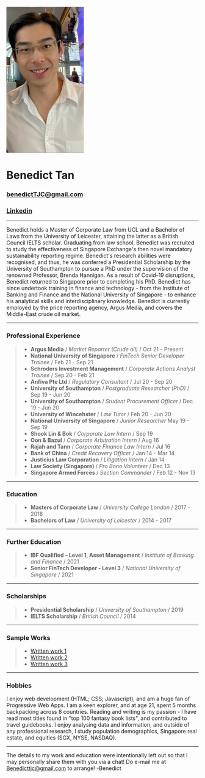 ![Profile_pic](https://raw.githubusercontent.com/benedicttjc/Resume/gh-pages/Images/206819084_1092948124447480_74458620125560930_n.jpg) 

# Benedict Tan
### benedictTJC@gmail.com
### [Linkedin](https://www.linkedin.com/in/benedicttjc/)
* * *
Benedict holds a Master of Corporate Law from UCL and a Bachelor of Laws from the University of Leicester, attaining the latter as a British Council IELTS scholar. Graduating from law school, Benedict was recruited to study the effectiveness of Singapore Exchange's then novel mandatory sustainability reporting regime. Benedict's research abilities were recognised, and thus, he was conferred a Presidential Scholarship by the University of Southampton to pursue a PhD under the supervision of the renowned Professor, Brenda Hannigan. As a result of Covid-19 disruptions, Benedict returned to Singapore prior to completing his PhD. Benedict has since undertook training in finance and technology - from the Institute of Banking and Finance and the National University of Singapore - to enhance his analytical skills and interdisciplinary knowledge. Benedict is currently employed by the price reporting agency, Argus Media, and covers the Middle-East crude oil market. 

* * *

### Professional Experience

> - __Argus Media__ / _Market Reporter (Crude oil)_ / Oct 21 - Present
> - __National University of Singapore__ / _FinTech Senior Developer Trainee_ / Feb 21 - Sep 21
> - __Schroders Investment Management__ / _Corporate Actions Analyst Trainee_ / Sep 20 - Feb 21
> - __Anfiva Pte Ltd__ / _Regulatory Consultant_ / Jul 20 - Sep 20
> - __University of Southampton__  / _Postgraduate Researcher (PhD)_ / Sep 19 - Jun 20
> - __University of Southampton__ / _Student Procurement Officer_ / Dec 19 - Jun 20
> - __University of Wincehster__ / _Law Tutor_ / Feb 20 - Jun 20
> - __National University of Singapore__ / _Junior Researcher_ May 19 - Sep 19
> - __Shook Lin & Bok__ / _Corporate Law Intern_ / Sep 19
> - __Oon & Bazul__ / _Corporate Arbitration Intern_ / Aug 16
> - __Rajah and Tann__ / _Corporate Finance Law Intern_ / Jul 16
> - __Bank of China__ / _Credit Recovery Officer_ / Jan 14 - Mar 14
> - __Justicius Law Corporation__ / _Litigation Intern_ / Jan 14
> - __Law Society (Singapore)__ / _Pro Bono Volunteer_ / Dec 13
> - __Singapore Armed Forces__ / _Section Commander_ / Feb 12 - Nov 13

* * *
### Education
> - __Masters of Corporate Law__ / _University College London_ / 2017 - 2018
> - __Bachelors of Law__ / _University of Leicester_ / 2014 - 2017

* * *
### Further Education
> - __IBF Qualified – Level 1, Asset Management__ / _Institute of Banking and Finance_ / 2021
> - __Senior FinTech Developer - Level 3__ / _National University of Singapore_ / 2021

* * *
### Scholarships
> - __Presidential Scholarship__ / _University of Southampton_ / 2019
> - __IELTS Scholarship__ / _British Council_ / 2014

* * *
### Sample Works
> * [Written work 1](https://github.com/benedicttjc/Resume/raw/70b0dbf934e56fe0315f752b3a94e1f44965de86/Works/Brexit%E2%80%99s%20Influence%20on%20UK%E2%80%99s%20Corporate%20Takeover%20Defences%20(LLM%20Thesis%2C%20Unpublished).pdf)
> * [Written work 2](https://github.com/benedicttjc/Resume/raw/gh-pages/Works/Access%20to%20Justice%20in%20Theory%20and%20Practice%20-%20Short%20Essay%20(LLM%20Exam%2C%20Unpublished).pdf)
> * [Written work 3](https://github.com/benedicttjc/Resume/raw/gh-pages/Works/Trust%20-%20Short%20Essays%20(LLM%20Exam%2C%20Unpublished).pdf)

* * *
### Hobbies
I enjoy web development (HTML; CSS; Javascript), and am a huge fan of Progressive Web Apps. I am a keen explorer, and at age 21, spent 5 months backpacking across 8 countries. Reading and writing is my passion - I have read most titles found in "top 100 fantasy book lists", and contributed to travel guidebooks. I enjoy analysing data and information, and outside of any professional research, I study population demographics, Singapore real estate, and equities (SGX, NYSE, NASDAQ). 

* * *
The details to my work and education were intentionally left out so that I may personally share them with you via a chat! Do e-mail me at Benedicttjc@gmail.com to arrange!
-Benedict
